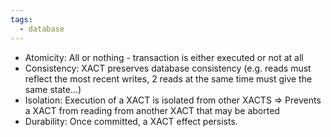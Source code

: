 ```yaml
---
tags:
  - database
---
```


- Atomicity: All or nothing - transaction is either executed or not at all
- Consistency: XACT preserves database consistency (e.g. reads must reflect the most recent writes, 2 reads at the same time must give the same state...)
- Isolation: Execution of a XACT is isolated from other XACTS => Prevents a XACT from reading from another XACT that may be aborted
- Durability: Once committed, a XACT effect persists.